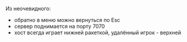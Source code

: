 Из неочевидного: 
- обратно в меню можно вернуться по Esc
- сервер поднимается на порту 7070
- хост всегда играет нижней ракеткой, удалённый игрок - верхней